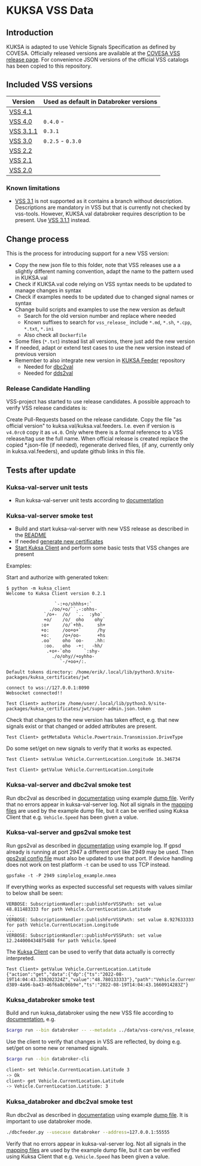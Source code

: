 # KUKSA VSS Data

## Introduction

KUKSA is adapted to use Vehicle Signals Specification as defined by COVESA.
Officially released versions are available at the [COVESA VSS release page](https://github.com/COVESA/vehicle_signal_specification/releases).
For convenience JSON versions of the official VSS catalogs has been copied to this repository.

## Included VSS versions

Version | Used as default in Databroker versions
--------|----------------
[VSS 4.1](https://github.com/COVESA/vehicle_signal_specification/releases/tag/v4.1) |
[VSS 4.0](https://github.com/COVESA/vehicle_signal_specification/releases/tag/v4.0)  | `0.4.0` -
[VSS 3.1.1](https://github.com/COVESA/vehicle_signal_specification/releases/tag/v3.1.1) | `0.3.1`
[VSS 3.0](https://github.com/COVESA/vehicle_signal_specification/releases/tag/v3.0) | `0.2.5` - `0.3.0`
[VSS 2.2](https://github.com/COVESA/vehicle_signal_specification/releases/tag/v2.2) |
[VSS 2.1](https://github.com/COVESA/vehicle_signal_specification/releases/tag/v2.1) |
[VSS 2.0](https://github.com/COVESA/vehicle_signal_specification/releases/tag/v2.0) |

### Known limitations

* [VSS 3.1](https://github.com/COVESA/vehicle_signal_specification/releases/tag/v3.1) is not supported as it contains
  a branch without description. Descriptions are mandatory in VSS but that is currently not checked by vss-tools.
  However, KUKSA.val databroker requires description to be present.
  Use [VSS 3.1.1](https://github.com/COVESA/vehicle_signal_specification/releases/tag/v3.1.1) instead.

## Change process

This is the process for introducing support for a new VSS version:

* Copy the new json file to this folder, note that VSS releases use a a slightly different naming convention,
  adapt the name to the pattern used in KUKSA.val
* Check if KUKSA.val code relying on VSS syntax needs to be updated to manage changes in syntax
* Check if examples needs to be updated due to changed signal names or syntax
* Change build scripts and examples to use the new version as default
    * Search for the old version number and replace where needed
    * Known suffixes to search for `vss_release_` include `*.md`, `*.sh`, `*.cpp`, `*.txt`, `*.ini`
    * Also check all `Dockerfile`
* Some files (`*.txt`) instead list all versions, there just add the new version
* If needed, adapt or extend test cases to use the new version instead of previous version
* Remember to also integrate new version in [KUKSA Feeder](https://github.com/eclipse/kuksa.val.feeders) repository
    * Needed for [dbc2val](https://github.com/eclipse-kuksa/kuksa-can-provider/blob/main/mapping/README.md)
    * Needed for [dds2val](https://github.com/eclipse-kuksa/kuksa-dds-provider/blob/main/ddsproviderlib/idls/generate_py_dataclass.sh)

### Release Candidate Handling

VSS-project has started to use release candidates. A possible approach to verify VSS release candidates is:

Create Pull-Requests based on the release candidate. Copy the file "as official version" to kuksa.val/kuksa.val.feeders.
I.e. even if version is `v4.0rc0` copy it as `v4.0`. Only where there is a formal reference to a VSS release/tag
use the full name. When official release is created replace the copied *.json-file (if needed), regenerate derived files,
(if any, currently only in kuksa.val.feeders), and update github links in this file.

## Tests after update

### Kuksa-val-server unit tests
* Run kuksa-val-server unit tests according to [documentation](https://github.com/eclipse-archived/kuksa.val/blob/master/kuksa-val-server/test/unit-test/readme.md)

### Kuksa-val-server smoke test
* Build and start kuksa-val-server with new VSS release as described in the [README](https://github.com/eclipse-archived/kuksa.val/blob/master/kuksa-val-server/README.md)
* If needed [generate new certificates](https://github.com/eclipse-kuksa/kuksa-databroker/tree/main/certificates)
* [Start Kuksa Client](https://github.com/eclipse-kuksa/kuksa-python-sdk/blob/main/kuksa-client/README.md) and perform some basic tests that VSS changes are present

Examples:

Start and authorize with generated token:

```
$ python -m kuksa_client
Welcome to Kuksa Client version 0.2.1

                  `-:+o/shhhs+:`
                ./oo/+o/``.-:ohhs-
              `/o+-  /o/  `..  :yho`
              +o/    /o/  oho    ohy`
             :o+     /o/`+hh.     sh+
             +o:     /oo+o+`      /hy
             +o:     /o+/oo-      +hs
             .oo`    oho `oo-    .hh:
              :oo.   oho  -+:   -hh/
               .+o+-`oho     `:shy-
                 ./o/ohy//+oyhho-
                    `-/+oo+/:.

Default tokens directory: /home/erik/.local/lib/python3.9/site-packages/kuksa_certificates/jwt

connect to wss://127.0.0.1:8090
Websocket connected!!

Test Client> authorize /home/user/.local/lib/python3.9/site-packages/kuksa_certificates/jwt/super-admin.json.token

```

Check that changes to the new version has taken effect, e.g. that new signals exist or that changed or added attributes are present.

```
Test Client> getMetaData Vehicle.Powertrain.Transmission.DriveType

```

Do some set/get on new signals to verify that it works as expected.

```
Test Client> setValue Vehicle.CurrentLocation.Longitude 16.346734

Test Client> getValue Vehicle.CurrentLocation.Longitude

```

### Kuksa-val-server and dbc2val smoke test

Run dbc2val as described in [documentation](https://github.com/eclipse-kuksa/kuksa-can-provider/blob/main/README.md) using example [dump file](https://github.com/eclipse-kuksa/kuksa-can-provider/blob/main/candump.log). Verify that no errors appear in kuksa-val-server log. Not all signals in the [mapping files](https://github.com/eclipse-kuksa/kuksa-can-provider/blob/main/mapping/) are used by the example dump file, but it can be verified using Kuksa Client that e.g. `Vehicle.Speed` has been given a value.


### Kuksa-val-server and gps2val smoke test

Run gps2val as described in [documentation](https://github.com/eclipse-kuksa/kuksa-gps-provider/blob/main/README.md) using example log. If gpsd already is running at port 2947 a different port like 2949 may be used. Then [gps2val config file](https://github.com/eclipse-kuksa/kuksa-gps-provider/blob/main/config/gpsd_feeder.ini) must also be updated to use that port. If device handling does not work on test platform `-t` can be used to uss TCP instead.

```
gpsfake -t -P 2949 simplelog_example.nmea
```

If everything works as expected successful set requests with values similar to below shall be seen:

```
VERBOSE: SubscriptionHandler::publishForVSSPath: set value 48.811483333 for path Vehicle.CurrentLocation.Latitude
...
VERBOSE: SubscriptionHandler::publishForVSSPath: set value 8.927633333 for path Vehicle.CurrentLocation.Longitude
...
VERBOSE: SubscriptionHandler::publishForVSSPath: set value 12.244000434875488 for path Vehicle.Speed
```

The [Kuksa Client](https://github.com/eclipse-kuksa/kuksa-python-sdk/blob/main/kuksa-client/README.md) can be used to verify that data actually is correctly interpreted.

```
Test Client> getValue Vehicle.CurrentLocation.Latitude
{"action":"get","data":{"dp":{"ts":"2022-08-19T14:04:43.339202324Z","value":"48.780133333"},"path":"Vehicle.CurrentLocation.Latitude"},"requestId":"025e5b10-d389-4a96-ba43-46f6a8c06b9e","ts":"2022-08-19T14:04:43.1660914283Z"}
```


### Kuksa_databroker smoke test

Build and run kuksa_databroker using the new VSS file according to [documentation](https://github.com/eclipse-kuksa/kuksa-databroker/blob/main/README.md), e.g.

```sh
$cargo run --bin databroker -- --metadata ../data/vss-core/vss_release_4.0.json
```

Use the client to verify that changes in VSS are reflected, by doing e.g. set/get on some new or renamed signals.

```sh
$cargo run --bin databroker-cli

client> set Vehicle.CurrentLocation.Latitude 3
-> Ok
client> get Vehicle.CurrentLocation.Latitude
-> Vehicle.CurrentLocation.Latitude: 3
```

### Kuksa_databroker and dbc2val smoke test

Run dbc2val as described in [documentation](https://github.com/eclipse-kuksa/kuksa-can-provider/blob/main/README.md) using example [dump file](https://github.com/eclipse-kuksa/kuksa-can-provider/blob/main/candump.log). It is important to use databroker mode.

```sh
./dbcfeeder.py --usecase databroker --address=127.0.0.1:55555
```
Verify that no errors appear in kuksa-val-server log. Not all signals in the [mapping files](https://github.com/eclipse-kuksa/kuksa-can-provider/blob/main/mapping) are used by the example dump file, but it can be verified using Kuksa Client that e.g. `Vehicle.Speed` has been given a value.
